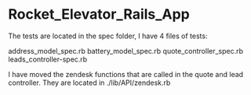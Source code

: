 # Rocket_Elevator_Rails_App

The tests are located in the spec folder, I have 4 files of tests: 

address_model_spec.rb
battery_model_spec.rb
quote_controller_spec.rb
leads_controller-spec.rb

I have moved the zendesk functions that are called in the quote and lead controller. They are located in ./lib/API/zendesk.rb
